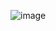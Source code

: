 ![image](https://user-images.githubusercontent.com/35657846/175075800-378de3b2-1cc3-4b37-9b72-31503b148ec9.png)
